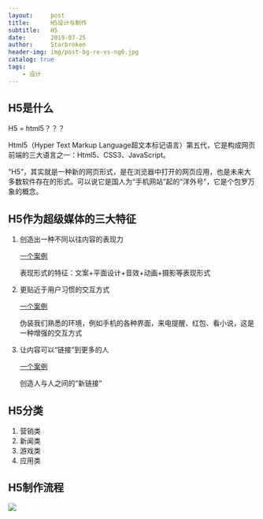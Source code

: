 ```yaml
---
layout:     post
title:      H5设计与制作
subtitle:   H5
date:       2019-07-25
author:     Starbroken
header-img: img/post-bg-re-vs-ng6.jpg
catalog: true
tags:
    - 设计
---
```


## H5是什么

H5 = html5？？？

Html5（Hyper Text Markup Language超文本标记语言）第五代，它是构成网页前端的三大语言之一：Html5、CSS3、JavaScript。

“H5”，其实就是一种新的网页形式，是在浏览器中打开的网页应用，也是未来大多数软件存在的形式。可以说它是国人为“手机网站”起的“洋外号”，它是个包罗万象的概念。

## H5作为超级媒体的三大特征



1. 创造出一种不同以往内容的表现力

   [一个案例](http://s.ku-h5.com/s/one-word/index.html)

   表现形式的特征：文案+平面设计+音效+动画+摄影等表现形式

2. 更贴近于用户习惯的交互方式

   [一个案例](http://s.ku-h5.com/s/daomubiji/index.html
   )

   伪装我们熟悉的环境，例如手机的各种界面，来电提醒、红包、看小说，这是一种增强的交互方式

3. 让内容可以“链接”到更多的人

   [一个案例](https://www.bilibili.com/blackboard/gaokaoceyice.html
   )

   创造人与人之间的“新链接”

## H5分类

1. 营销类
2. 新闻类
3. 游戏类
4. 应用类

## H5制作流程

![](https://cloud-minapp-26894.cloud.ifanrusercontent.com/1hqWsF7C7ODyEjhP.png)

